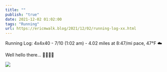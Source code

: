 ```yaml
---
title: ""
publish: "true"
date: 2021-12-02 01:02:00
tags: "Running"
url: https://ericmwalk.blog/2021/12/02/running-log-xx.html
---
```


Running Log: 4x4x40 - 7/10 (1:02 am) - 4.02 miles at 8:47/mi pace, 47°F ☁️

Well hello there... 🦌🏃🏻‍♂️

![](https://ericmwalk.blog/uploads/2021/1e958e7b46.jpg)
